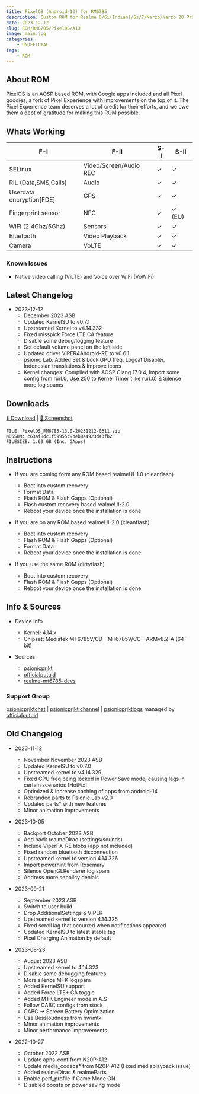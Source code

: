 ```yaml
---
title: PixelOS (Android-13) for RM6785
description: Custom ROM for Realme 6/6i(Indian)/6s/7/Narzo/Narzo 20 Pro/Narzo 30 4G (RM6785)
date: 2023-12-12
slug: ROM/RM6785/PixelOS/A13
image: main.jpg
categories:
    - UNOFFICIAL
tags:
    - ROM
---
```


## About ROM
PixelOS is an AOSP based ROM, with Google apps included and all Pixel goodies, a fork of Pixel Experience with improvements on the top of it. The Pixel Experience team deserves a lot of credit for their efforts, and we owe them a debt of gratitude for making this ROM possible.

## Whats Working
F-I | F-II | S-I | S-II
---------|---------|---------|---------
SELinux | Video/Screen/Audio REC | ✓ | ✓
RIL (Data,SMS,Calls) | Audio | ✓ | ✓
Userdata encryption[FDE] | GPS | ✓ | ✓
Fingerprint sensor | NFC | ✓ | ✓ (EU)
WiFi (2.4Ghz/5Ghz) | Sensors | ✓ | ✓
Bluetooth | Video Playback | ✓ | ✓
Camera | VoLTE | ✓ | ✓

### Known Issues
* Native video calling (ViLTE) and Voice over WiFi (VoWiFi)

## Latest Changelog
* 2023-12-12
  * December 2023 ASB
  * Updated KernelSU to v0.7.1
  * Upstreamed Kernel to v4.14.332
  * Fixed misspick Force LTE CA feature
  * Disable some debug/logging feature
  * Set default volume panel on the left side
  * Updated driver ViPER4Android-RE to v0.6.1
  * psionic Lab: Added Set & Lock GPU freq, Logcat Disabler, Indonesian translations & Improve icons
  * Kernel changes: Compiled with AOSP Clang 17.0.4, Import some config from rui1.0, Use 250 to Kernel Timer (like rui1.0) & Silence more log spams

## Downloads
[⬇️ Download](https://sourceforge.net/projects/psionicprjkt/files/RM6785/PixelOS-A13/PixelOS_RM6785-13.0-20231212-0311.zip/download) | [🌆 Screenshot](https://photos.app.goo.gl/Y4K4vTEjfN19gvMb6)

```
FILE: PixelOS_RM6785-13.0-20231212-0311.zip
MD5SUM: c63af8dc1f59955c9beb8a4923d43fb2
FILESIZE: 1.69 GB (Inc. GApps)
```

## Instructions
* If you are coming form any ROM based realmeUI-1.0 (cleanflash)
  * Boot into custom recovery
  * Format Data
  * Flash ROM &  Flash Gapps (Optional)
  * Flash custom recovery based realmeUI-2.0
  * Reboot your device once the installation is done

* If you are on any ROM based realmeUI-2.0 (cleanflash)
  * Boot into custom recovery
  * Flash ROM &  Flash Gapps (Optional)
  * Format Data
  * Reboot your device once the installation is done

* If you use the same ROM (dirtyflash)
  * Boot into custom recovery
  * Flash ROM &  Flash Gapps (Optional)
  * Reboot your device once the installation is done

## Info & Sources
* Device Info
  * Kernel: 4.14.x
  * Chipset: Mediatek MT6785V/CD - MT6785V/CC - ARMv8.2-A (64-bit)

* Sources
  * [psionicprjkt](https://github.com/psionicprjkt)
  * [officialputuid](https://github.com/officialputuid)
  * [realme-mt6785-devs](https://github.com/realme-mt6785-devs)

### Support Group
[psionicprjktchat](https://t.me/psionicprjktchat) | [psionicprjkt channel](https://t.me/psionicprjkt) | [psionicprjktlogs](https://t.me/psionicprjktlogs) managed by [officialputuid](https://t.me/officialputuid)

## Old Changelog
* 2023-11-12
  * November November 2023 ASB
  * Updated KernelSU to v0.7.0
  * Upstreamed kernel to v4.14.329
  * Fixed CPU freq being locked in Power Save mode, causing lags in certain scenarios [HotFix]
  * Optimized & Increase caching of apps from android-14
  * Rebranded parts to Psionic Lab v2.0
  * Updated parts* with new features
  * Minor animation improvements

* 2023-10-05
  * Backport October 2023 ASB
  * Add back realmeDirac (settings/sounds)
  * Include ViperFX-RE blobs (app not included)
  * Fixed random bluetooth disconnection
  * Upstreamed kernel to version 4.14.326
  * Import powerhint from Rosemary
  * Silence OpenGLRenderer log spam
  * Address more sepolicy denials

* 2023-09-21
  * September 2023 ASB
  * Switch to user build
  * Drop AdditionalSettings & VIPER
  * Upstreamed kernel to version 4.14.325
  * Fixed scroll lag that occurred when notifications appeared
  * Updated KernelSU to latest stable tag
  * Pixel Charging Animation by default

* 2023-08-23
  * August 2023 ASB
  * Upstreamed kernel to 4.14.323
  * Disable some debugging features
  * More silence MTK logspam
  * Added KernelSU support
  * Added Force LTE+ CA toggle
  * Added MTK Engineer mode in A.S
  * Follow CABC configs from stock
  * CABC → Screen Battery Optimization 
  * Use Bessloudness from hw/mtk
  * Minor animation improvements
  * Minor performance improvements

* 2022-10-27
  * October 2022 ASB
  * Update apns-conf from N20P-A12
  * Update media_codecs* from N20P-A12 (Fixed mediaplayback issue)
  * Added realmeDirac & realmeParts
  * Enable perf_profile if Game Mode ON
  * Disabled boosts on power saving mode
